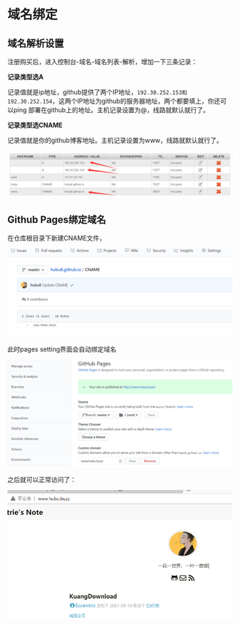 # 域名绑定


<!--more-->

## 域名解析设置

注册购买后，进入控制台-域名-域名列表-解析，增加一下三条记录：

**记录类型选A**

记录值就是ip地址，github提供了两个IP地址，`192.30.252.153和192.30.252.154`，这两个IP地址为github的服务器地址，两个都要填上，你还可以ping 部署在github上的地址。主机记录设置为@，线路就默认就行了。

**记录类型选CNAME**

记录值就是你的github博客地址。主机记录设置为www，线路就默认就行了。

![image-20210428182812305](/hugo_images/image-20210428182812305.png)

## Github Pages绑定域名

在仓库根目录下新建CNAME文件，

![image-20210428183210306](/hugo_images/image-20210428183210306.png)

此时pages setting界面会自动绑定域名

![image-20210428183313499](/hugo_images/image-20210428183313499.png)

之后就可以正常访问了：

![image-20210428183428468](/hugo_images/image-20210428183428468.png)
